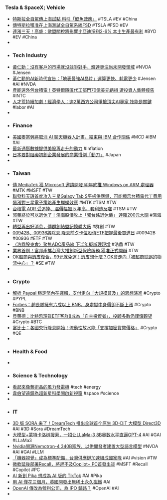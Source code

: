 ### Tesla & SpaceX; Vehicle
- [特斯拉全自駕傳上海試點 料引「鯰魚效應」](https://udn.com/news/story/7333/8035983) #TSLA #EV #China
- [傳特斯拉獲准在上海測試全自駕系統FSD](https://news.cnyes.com/news/id/5603182) #TSLA #FSD #EV
- [連漲三天！高盛：歐盟關稅將影響比亞迪淨利2-6% 本土生產最有利](https://news.cnyes.com/news/id/5601881) #BYD #EV #China
-
- ### Tech Industry
- [黃仁勳：沒有客戶的市場就沒競爭對手，輝達專注尚未開發領域](https://technews.tw/2024/06/17/a-market-without-customers-means-there-will-be-no-competitors/) #NVDA #Jensen
- [黃仁勳的AI新時代宣告：「地表最強AI晶片」運算更快、耗電更少](https://e-info.org.tw/node/239276) #Jensen #AI #NVDA
- [產能還外包台積電！英特爾隱匿代工部門70億美元虧損 遭投資人集體控告](https://news.cnyes.com/news/id/5602629) #INTC
- [人才荒持續加劇！經濟學人：逾2萬西方公司爭搶頂尖AI專家 技能是關鍵](https://news.cnyes.com/news/id/5601882) #labor #AI
-
- ### Finance
- [美國麥當勞將取消 AI 聊天機器人計畫，結束與 IBM 合作關係](https://www.inside.com.tw/article/35330-mcdonalds-ai-drive-thru-fail) #MCD #IBM #AI
- [最新通膨數據提供美股再走升的動力](https://news.cnyes.com/news/id/5603108) #inflation
- [日本要對阻礙初創企業發展的商業慣例「動刀」](https://zh.cn.nikkei.com/industry/management-strategy/55729-2024-06-17-05-00-07.html) #Japan
-
- ### Taiwan
- [傳 MediaTek 獲 Microsoft 邀請開發 明年底推 Windows on ARM 處理器](https://unwire.hk/2024/06/15/mediatek-windows-on-arm-chip/fun-tech/) #MTK #MSFT #TW
- [聯發科天璣首度攻入三星Galaxy Tab S平板供應鏈，可能顯示台積電代工費用飆漲對三星電子策略產生蝴蝶效應](https://www.cool3c.com/article/218369) #MTK #TSM #TW
- [台積電 ADR 受追捧、溢價幅飆 5 年高，套利遭反噬](https://finance.technews.tw/2024/06/17/popular-arbitrage-trade-backfires-as-tsmc-frenzy-grows-in-us/) #TSM #TW
- [郭董終於可以退休了！鴻海股價攻上「郭台銘退休價」 達陣200元大關](https://www.wealth.com.tw/articles/17ece7be-da39-4353-9413-0ebef7e40f46) #鴻海 #TW
- [轉型再出好消息，傳群創結盟記憶體大廠](https://technews.tw/2024/06/17/innolux-computer-memory-ai/) #群創 #TW
- [00942B、00936將除息 降息前夕卡位股債ETF把握最後買進日](https://news.cnyes.com/news/id/5602174) #00942B #00936 #ETF #TW
- [〈浩鼎股東會〉聚焦ADC產品線 下半年擬辦理現增](https://news.cnyes.com/news/id/5602248) #浩鼎 #TW
- [業界首例！富邦產攜台灣大推創新型保險服務 獲准正式開辦](https://news.cnyes.com/news/id/5602317) #TW
- [OK超商與蝦皮復合，99元就免運！蝦皮想什麼？OK會走向「被超商耽誤的物流中心」？](https://www.bnext.com.tw/article/79443/okmart-shopee-618) #SE #TW
-
- ### Crypto
- [解析 Paypal 穩定幣內在邏輯，支付走向「大規模普及」的思想演進](https://www.blocktempo.com/analyze-the-internal-logic-of-paypal-stablecoin-payment-and-the-evolution-towards-mass-adoption/) #Crypto #PYPL
- [Forbes：趙長鵬擁有六成以上 BNB，身處獄中身價卻不斷上漲](https://abmedia.io/forbes-report-cz-net-worth-61-billion) #Crypto #BNB
- [貝萊德：比特幣現貨ETF客群8成為「自主投資者」，投顧多數仍謹慎觀望](https://www.blocktempo.com/registered-investment-advisors-remain-cautious-about-bitcoin-spot-etfs/) #Crypto #BTC
- [富比士：各國央行降息開始！流動性放水能「支撐加密貨幣價格」](https://www.blocktempo.com/global-liquidity-cycle-can-support-crypto-price/) #Crypto #QE
-
- ### Health & Food
-
- ### Science & Technology
- [看起來像藝術品的風力發電機](https://www.cool3c.com/article/218257) #tech #energy
- [韋伯望遠鏡為超新星科學開啟新視窗](https://technews.tw/2024/06/17/nasas-webb-opens-new-window-on-supernova-science/) #space #science
-
- ### IT
- [3D 版 SORA 来了！DreamTech 推出全球首个原生 3D-DiT 大模型 Direct3D](https://www.jiqizhixin.com/articles/2024-06-17-9) #AI #3D #Sora #DreamTech
- [大模型+蒙特卡洛树搜索，一招让LLaMa-3 8B奥数水平直逼GPT-4](https://www.jiqizhixin.com/articles/2024-06-17-7) #AI #GAI #LLaMa3
- [Nvidia開源Nemotron-4 340B家族，以供開發者建置大型語言模型](https://www.ithome.com.tw/news/163490) #NVDA #AI #GAI #LLM
- [「機器視覺」成為標準配備，台灣供應鏈加速組成國家隊](https://uanalyze.com.tw/articles/578965477) #AI #vision #TW
- [微軟延後部署Recall，將趕不及Copilot+ PC首發出貨](https://www.ithome.com.tw/news/163484) #MSFT #Recall #Copilot #PC
- [AI 新創 Pika 想成為 AI 版的 TikTok](https://technews.tw/2024/06/17/pika/) #AI #Pika
- [用 AI 僅花三個月，英國開發出無稀土永久磁鐵](https://technews.tw/2024/06/17/materials-nexus-magnex/) #AI
- [OpenAI 傳改為營利公司，為 IPO 鋪路？](https://finance.technews.tw/2024/06/17/sam-altman-says-openai-could-become-benefit-corporation/) #OpenAI #AI
-